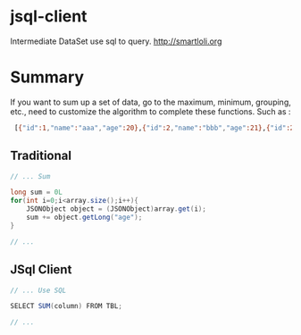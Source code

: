 # jsql-client
Intermediate DataSet use sql to query. http://smartloli.org

# Summary

If you want to sum up a set of data, go to the maximum, minimum, grouping, etc., need to customize the algorithm to complete these functions. Such as :
```bash
 [{"id":1,"name":"aaa","age":20},{"id":2,"name":"bbb","age":21},{"id":2,"name":"ccc","age":22},{}...]
```
## Traditional
```java
// ... Sum

long sum = 0L
for(int i=0;i<array.size();i++){
	JSONObject object = (JSONObject)array.get(i);
	sum += object.getLong("age");
}

// ...
```

## JSql Client
```java
// ... Use SQL

SELECT SUM(column) FROM TBL;

// ...
```